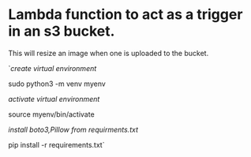 # Lambda function to act as a trigger in an s3 bucket.

This will resize an image when one is uploaded to the bucket.


`*create virtual environment*

sudo python3 -m venv myenv

*activate virtual environment* 

source myenv/bin/activate

*install boto3,Pillow from requirments.txt*

pip install -r requirements.txt`

